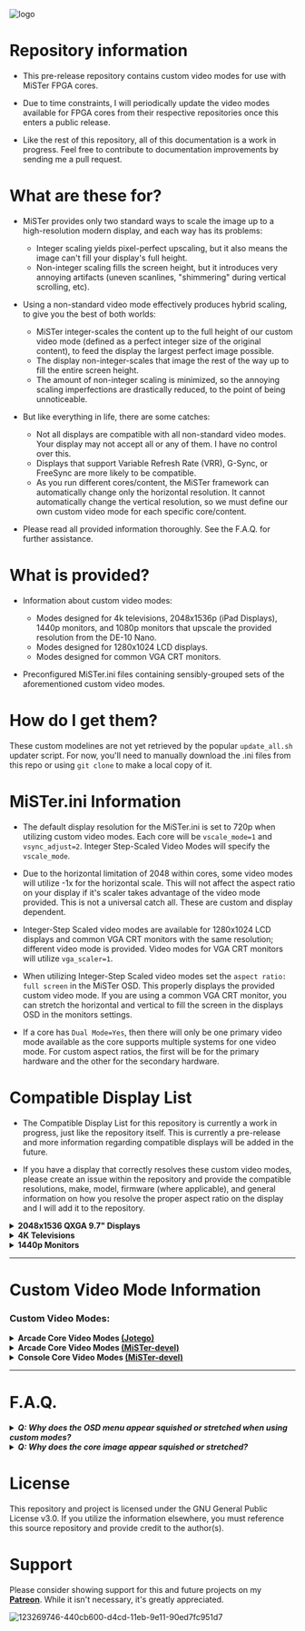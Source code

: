 
![logo](https://user-images.githubusercontent.com/32810066/128452226-e23e1552-abb7-434b-92e1-b4b35a23a5af.png)

# Repository information

- This pre-release repository contains custom video modes for use with MiSTer FPGA cores.

- Due to time constraints, I will periodically update the video modes available for FPGA cores from their respective repositories once this enters a public release.

- Like the rest of this repository, all of this documentation is a work in progress.  Feel free to contribute to documentation improvements by sending me a pull request.

# What are these for?

- MiSTer provides only two standard ways to scale the image up to a high-resolution modern display, and each way has its problems:

  - Integer scaling yields pixel-perfect upscaling, but it also means the image can't fill your display's full height.
  - Non-integer scaling fills the screen height, but it introduces very annoying artifacts (uneven scanlines, "shimmering" during vertical scrolling, etc).

- Using a non-standard video mode effectively produces hybrid scaling, to give you the best of both worlds:

  - MiSTer integer-scales the content up to the full height of our custom video mode (defined as a perfect integer size of the original content), to feed the display the largest perfect image possible.
  - The display non-integer-scales that image the rest of the way up to fill the entire screen height.
  - The amount of non-integer scaling is minimized, so the annoying scaling imperfections are drastically reduced, to the point of being unnoticeable.

- But like everything in life, there are some catches:
  - Not all displays are compatible with all non-standard video modes.  Your display may not accept all or any of them.  I have no control over this.
  - Displays that support Variable Refresh Rate (VRR), G-Sync, or FreeSync are more likely to be compatible.
  - As you run different cores/content, the MiSTer framework can automatically change only the horizontal resolution.  It cannot automatically change the vertical resolution, so we must define our own custom video mode for each specific core/content.

- Please read all provided information thoroughly.  See the F.A.Q. for further assistance.


# What is provided?

- Information about custom video modes:
  - Modes designed for 4k televisions, 2048x1536p (iPad Displays), 1440p monitors, and 1080p monitors that upscale the provided resolution from the DE-10 Nano.
  - Modes designed for 1280x1024 LCD displays.
  - Modes designed for common VGA CRT monitors.

- Preconfigured MiSTer.ini files containing sensibly-grouped sets of the aforementioned custom video modes.

# How do I get them?

These custom modelines are not yet retrieved by the popular `update_all.sh` updater script.  For now, you'll need to manually download the .ini files from this repo or using `git clone` to make a local copy of it.

# MiSTer.ini Information

- The default display resolution for the MiSTer.ini is set to 720p when utilizing custom video modes. Each core will be `vscale_mode=1` and `vsync_adjust=2`. Integer Step-Scaled Video Modes will specify the `vscale_mode`.

- Due to the horizontal limitation of 2048 within cores, some video modes will utilize -1x for the horizontal scale. This will not affect the aspect ratio on your display if it's scaler takes advantage of the video mode provided. This is not a universal catch all. These are custom and display dependent.

- Integer-Step Scaled video modes are available for 1280x1024 LCD displays and common VGA CRT monitors with the same resolution; different video mode is provided. Video modes for VGA CRT monitors will utilize `vga_scaler=1`.

- When utilizing Integer-Step Scaled video modes set the `aspect ratio: full screen` in the MiSTer OSD. This properly displays the provided custom video mode. If you are using a common VGA CRT monitor, you can stretch the horizontal and vertical to fill the screen in the displays OSD in the monitors settings.

- If a core has `Dual Mode=Yes`, then there will only be one primary video mode available as the core supports multiple systems for one video mode. For custom aspect ratios, the first will be for the primary hardware and the other for the secondary hardware.

# Compatible Display List


- The Compatible Display List for this repository is currently a work in progress, just like the repository itself. This is currently a pre-release and more information regarding compatible displays will be added in the future.

- If you have a display that correctly resolves these custom video modes, please create an issue within the repository and provide the compatible resolutions, make, model, firmware (where applicable), and general information on how you resolve the proper aspect ratio on the display and I will add it to the repository.

<details>

<summary><b>2048x1536 QXGA 9.7" Displays</b></summary>

<blockquote>

- <summary><b>Display Panel Information:</b></summary>

|Display Model|Driver Board|Resolution (Native)|Resolution (Scaled)|VRR Capable|
|--|--|--|--|--|
**SAMSUNG LTN097QL01-A03** | **VS-RTD09703-V1** | **2048x1536**| **4x to 6x** | **Yes** |

</details>

<details>

<summary><b>4K Televisions</b></summary>

<blockquote>

- <summary><b>Compatibility information:</b></summary>

|Display Model|Resolution (Scaled)|VRR Capable|Notes
|--|--|--|--|
**Vizio P65QX-H1** | **4x to 6x** | **Yes** | Accepts custom resolutions, but only stable with `vsync_adjust=0` |

</details>

<details>

<summary><b>1440p Monitors</b></summary>

<blockquote>

- <summary><b>Compatibility information:</b></summary>

|Display Model|Panel Type|Resolution (Scaled)|VRR Capable|Notes
|--|--|--|--|--|
**LG 32QN600-B** | **IPS** | **4x to 6x** | **Yes** | Limited to 75Hz - support up to WonderSwan |
**LG 32QN55T-B** | **IPS** | **4x to 6x** | **Yes** | Limited to 75Hz - support up to WonderSwan |
**LG 32GN600-B** | **VA** | **4x to 6x** | **Yes** | |
**LG 32GN650-B** | **VA** | **4x to 6x** | **Yes** | |
**LG 32GK650F-B** | **VA** | **4x to 6x** | **Yes** | |
**LG 32GN63T-B** | **VA** | **4x to 6x** | **Yes** | Recommended Monitor (atrac17) |
**LG 27GN800-B** | **IPS** | **4x to 6x** | **Yes** | Recommended Monitor (atrac17) |

</details>

----

# Custom Video Mode Information

### Custom Video Modes:

<details>

<summary><b>Arcade Core Video Modes <a href="https://www.github.com/jotego">(Jotego)</a></b></summary>

<details>

_<summary><b>Capcom Hardware</b></summary>_

## <summary1><b>Capcom Z80 Hardware</b></summary1>

<blockquote>

### <summary2><b>Hardware Information for:</b></summary2>

![0](https://user-images.githubusercontent.com/32810066/129500200-84051e5b-8ba4-409d-82f4-7640de618638.png)

|Pixel Clock|Refresh Rate|Resolution (Visible)|Pixel Aspect Ratio|Display Aspect Ratio|
|--|--|--|--|--|
**6.000 MHz** | **59.640000000 Hz NTSC** | **256x224**| **45:44** | **2560:2191**|

### <summary3><b>Integer Scale Custom Video Modes:</b></summary3>

|Primary Modelines NTSC|Core|Resolution (Visible)|Resolution (Scaled)|Integer (Scaled)|Resolution (Vert.)|Resolution (Hor.)|
|--|--|--|--|--|--|--|
**`video_mode=1024,48,32,80,896,3,10,13,65499`** | [**jt1942**] [**jt1943**] [**jtbtiger**] [**jtcom**] [**jtgun**] [**jthige**] [**jtvulgus**] [**jtexes**] | **256x224**| **1024x896** | **4x** | **896p** | **1024 (4x)** |
**`video_mode=1280,48,32,80,1120,3,10,19,99533`** | [**jt1942**] [**jt1943**] [**jtbtiger**] [**jtcom**] [**jtgun**] [**jthige**] [**jtvulgus**] [**jtexes**] | **256x224**| **1280x1120** | **5x** | **1120p** | **1280 (5x)**
**`video_mode=1536,48,32,80,1344,3,10,25,140632`** | [**jt1942**] [**jt1943**] [**jtbtiger**] [**jtcom**] [**jtgun**] [**jthige**] [**jtvulgus**] [**jtexes**] | **256x224**| **1536x1344** | **6x** | **1344p** | **1536 (6x)** |

### <summary4><b>Integer Step-Scaled Custom Video Modes:</b></summary4>

|Primary Modelines NTSC|Core|Resolution (Visible)|Resolution (Scaled)|Integer (Scaled)|Resolution (Vert.)|Resolution (Hor.)|vscale_mode|vga_scaler|
|--|--|--|--|--|--|--|--|--|
**`video_mode=1280,48,32,80,1008,3,10,16,89597`** | [**jt1942**] [**jt1943**] [**jtbtiger**] [**jtcom**] [**jtgun**] [**jthige**] [**jtvulgus**] [**jtexes**] | **256x224**| **1280x1008** | **4.5x** | **1008p** | **1280 (5x)** | **2** | **No** |
**`video_mode=1280,80,128,208,1008,3,10,25,106441`** | [**jt1942**] [**jt1943**] [**jtbtiger**] [**jtcom**] [**jtgun**] [**jthige**] [**jtvulgus**] [**jtexes**] | **256x224**| **1280x1008** | **4.5x** | **1008p** | **1280 (5x)** | **2** | **1** |

### <summary2><b>Hardware Information for:</b></summary2>

![10](https://user-images.githubusercontent.com/32810066/126890889-8628b3eb-1967-4b7f-bd7a-5ca45237e016.png)

|Pixel Clock|Refresh Rate|Resolution (Visible)|Pixel Aspect Ratio|Display Aspect Ratio|
|--|--|--|--|--|
**8.000 MHz** | **61.000000000 Hz NTSC** | **384x224**| **135:176** | **1280:973**|

### <summary3><b>Integer Scale Custom Video Modes:</b></summary3>

|Primary Modelines NTSC|Core|Resolution (Visible)|Resolution (Scaled)|Integer (Scaled)|Resolution (Vert.)|Resolution (Hor.)|
|--|--|--|--|--|--|--|
**`video_mode=1536,48,32,80,896,3,10,13,93823`** | [**jtsarms**] | **384x224**| **1536x896** | **4x** | **896p** | **1536 (4x)** |
**`video_mode=1920,48,32,80,1120,3,10,20,143894`** | [**jtsarms**] | **384x224**| **1920x1120** | **5x** | **1120p** | **1920 (5x)** |
**`video_mode=1920,48,32,80,1344,3,10,25,172474`** | [**jtsarms**] | **384x224**| **1920x1344** | **6x / 5x (Hor.)** | **1344p** | **1920 (5x)** |

### <summary4><b>Integer Step-Scaled Custom Video Modes:</b></summary4>

|Primary Modelines NTSC|Core|Resolution (Visible)|Resolution (Scaled)|Integer (Scaled)|Resolution (Vert.)|Resolution (Hor.)|vscale_mode|vga_scaler|
|--|--|--|--|--|--|--|--|--|
**`video_mode=1248,48,32,80,1008,3,10,16,87606`** | [**jtsarms**] | **384x224**| **1248x1008** | **4.5x** | **1008p** | **1248 (3.25x)** | **3** | **No** |
**`video_mode=1248,80,128,208,1008,3,10,26,104532`** | [**jtsarms**] | **384x224**| **1248x1008** | **4.5x** | **1008p** | **1248 (3.25x)** | **3** | **1** |

## <summary1><b>Capcom M6809 Hardware</b></summary1>

### <summary2><b>Hardware Information for:</b></summary2>

![6](https://user-images.githubusercontent.com/32810066/126888618-87a76780-c1e6-418f-8e33-e569e36dd2ee.png)

|Pixel Clock|Refresh Rate|Resolution (Visible)|Pixel Aspect Ratio|Display Aspect Ratio|
|--|--|--|--|--|
**6.000 MHz** | **59.640000000 Hz NTSC** | **256x224**| **45:44** | **2560:2191**|

### <summary3><b>Integer Scale Custom Video Modes:</b></summary3>  
  
|Primary Modelines NTSC|Core|Resolution (Visible)|Resolution (Scaled)|Integer (Scaled)|Resolution (Vert.)|Resolution (Hor.)|
|--|--|--|--|--|--|--|
**`video_mode=1024,48,32,80,896,3,10,13,65499`** | [**jtgng**] | **256x224**| **1024x896** | **4x** | **896p** | **1024 (4x)** |
**`video_mode=1280,48,32,80,1120,3,10,19,99533`** | [**jtgng**] | **256x224**| **1280x1120** | **5x** | **1120p** | **1280 (5x)** |
**`video_mode=1536,48,32,80,1344,3,10,26,140734`** | [**jtgng**] | **256x224**| **1536x1344** | **6x** | **1344p** | **1536 (6x)** |

### <summary4><b>Integer Step-Scaled Custom Video Modes:</b></summary4>

|Primary Modelines NTSC|Core|Resolution (Visible)|Resolution (Scaled)|Integer (Scaled)|Resolution (Vert.)|Resolution (Hor.)|vscale_mode|vga_scaler|
|--|--|--|--|--|--|--|--|--|
**`video_mode=1280,48,32,80,1008,3,10,16,89597`** | [**jtgng**] | **256x224**| **1280x1008** | **4.5x** | **1008p** | **1280 (5x)** | **2** |
**`video_mode=1280,80,128,208,1008,3,10,25,106441`** | [**jtgng**] | **256x224**| **1280x1008** | **4.5x** | **1008p** | **1280 (5x)** | **2** | **1** |

### <summary2><b>Hardware Information for:</b></summary2>

![7](https://user-images.githubusercontent.com/32810066/126888629-e5223547-a39c-49c5-b70b-db337915a2c6.png)

|Pixel Clock|Refresh Rate|Resolution (Visible)|Pixel Aspect Ratio|Display Aspect Ratio|
|--|--|--|--|--|
**8.000 MHz** | **57.440000000 Hz NTSC** | **352x240**| **135:176** | **1408:1251**|

### <summary3><b>Integer Scale Custom Video Modes:</b></summary3>

|Primary Modelines NTSC|Core|Resolution (Visible)|Resolution (Scaled)|Integer (Scaled)|Resolution (Vert.)|Resolution (Hor.)|
|--|--|--|--|--|--|--|
**`video_mode=1056,48,32,80,960,3,10,14,72012`** | [**jtrumble**] | **352x240**| **1056x960** | **4x** | **960p** | **1056 (3x)** |
**`video_mode=1408,48,32,80,1200,3,10,20,116001`** | [**jtrumble**] | **352x240**| **1408x1200** | **5x** | **1200p** | **1408 (4x)** |
**`video_mode=1760,48,32,80,1440,3,10,27,170496`** | [**jtrumble**] | **352x240**| **1760x1440** | **6x/5x (Hor.)** | **1440p** | **1760 (5x)** |

### <summary4><b>Integer Step-Scaled Custom Video Modes:</b></summary4>

|Primary Modelines NTSC|Core|Resolution (Visible)|Resolution (Scaled)|Integer (Scaled)|Resolution (Vert.)|Resolution (Hor.)|vscale_mode|vga_scaler|
|--|--|--|--|--|--|--|--|--|
**`video_mode=1232,48,32,80,1020,3,10,15,87529`** | [**jtrumble**] | **352x240**| **1232x1020** | **4.25x** | **1020p** | **1232 (3.5x)** | **3** |
**`video_mode=1232,72,128,200,1020,3,10,24,103501`** | [**jtrumble**] | **352x240**| **1232x1020** | **4.25x** | **1020p** | **1232 (3.5x)** | **3** | **1** |

## <summary1><b>Capcom Z80 (SectionZ) Hardware</b></summary1>

### <summary2><b>Hardware Information for:</b></summary2>

![8](https://user-images.githubusercontent.com/32810066/126889323-a7d6bcd1-d230-4c99-b6bf-ce9a2811c05e.png)

|Pixel Clock|Refresh Rate|Resolution (Visible)|Pixel Aspect Ratio|Display Aspect Ratio|
|--|--|--|--|--|
**6.000 MHz** | **55.370000000 Hz NTSC** | **256x240**| **45:44** | **1024:939**|

### <summary3><b>Integer Scale Custom Video Modes:</b></summary3>

|Primary Modelines NTSC|Core|Resolution (Visible)|Resolution (Scaled)|Integer (Scaled)|Resolution (Vert.)|Resolution (Hor.)|
|--|--|--|--|--|--|--|
**`video_mode=1024,48,32,80,960,3,10,13,70045`** | [**jtsz**] | **256x240**| **1024x960** | **4x** | **960p** | **1024 (4x)** |
**`video_mode=1280,48,32,80,1200,3,10,19,106445`** | [**jtsz**] | **256x240**| **1280x1200** | **5x** | **1200p** | **1280 (5x)** |
**`video_mode=1536,48,32,80,1440,3,10,25,150401`** | [**jtsz**] | **256x240**| **1536x1440** | **6x** | **1440p** | **1536 (6x)** |

### <summary4><b>Integer Step-Scaled Custom Video Modes:</b></summary4>

|Primary Modelines NTSC|Core|Resolution (Visible)|Resolution (Scaled)|Integer (Scaled)|Resolution (Vert.)|Resolution (Hor.)|vscale_mode|vga_scaler|
|--|--|--|--|--|--|--|--|--|
**`video_mode=1280,48,32,80,1020,3,10,14,90461`** | [**jtsz**] | **256x240**| **1280x1020** | **4.25x** | **1020p** | **1280 (5x)** | **3**
**`video_mode=1280,80,128,208,1020,3,10,23,107459`** | [**jtsz**] | **256x240**| **1280x1020** | **4.25x** | **1020p** | **1280 (5x)** | **3** | **1** |

----

### <summary2><b>Hardware Information for:</b></summary2>

![9](https://user-images.githubusercontent.com/32810066/126889338-43ff4e0e-8379-4245-b664-d9edbb57bb8a.png)

|Pixel Clock|Refresh Rate|Resolution (Visible)|Pixel Aspect Ratio|Display Aspect Ratio|
|--|--|--|--|--|
**6.000 MHz** | **55.970000000 Hz NTSC** | **256x240**| **45:44** | **1024:939**|

### <summary3><b>Integer Scale Custom Video Modes:</b></summary3>

|Primary Modelines NTSC|Core|Resolution (Visible)|Resolution (Scaled)|Integer (Scaled)|Resolution (Vert.)|Resolution (Hor.)|
|--|--|--|--|--|--|--|
**`video_mode=1024,48,32,80,960,3,10,13,70045`** | [**jttrojan**] | **256x240**| **1024x960** | **4x** | **960p** | **1024 (4x)** |
**`video_mode=1280,48,32,80,1200,3,10,19,106445`** | [**jttrojan**] | **256x240**| **1280x1200** | **5x** | **1200p** | **1280 (5x)** |
**`video_mode=1536,48,32,80,1440,3,10,26,150503`** | [**jttrojan**] | **256x240**| **1536x1440** | **6x** | **1440p** | **1536 (6x)** |

### <summary4><b>Integer Step-Scaled Custom Video Modes:</b></summary4>

|Primary Modelines NTSC|Core|Resolution (Visible)|Resolution (Scaled)|Integer (Scaled)|Resolution (Vert.)|Resolution (Hor.)|vscale_mode|vga_scaler|
|--|--|--|--|--|--|--|--|--|
**`video_mode=1280,48,32,80,1020,3,10,14,90461`** | [**jttrojan**] | **256x224**| **1280x1020** | **4.25x** | **1020p** | **1280 (5x)** | **3** |
**`video_mode=1280,80,128,208,1020,3,10,23,107459`** | [**jttrojan**] | **256x224**| **1280x1020** | **4.25x** | **1020p** | **1280 (5x)** | **3** | **1** |

## <summary1><b>Capcom M68000 Hardware</b></summary1>

### <summary2><b>Hardware Information for:</b></summary2>

![1](https://user-images.githubusercontent.com/32810066/126862656-858c48c4-0b3f-4a77-9123-0e74670dced8.png)

|Pixel Clock|Refresh Rate|Resolution (Visible)|Pixel Aspect Ratio|Display Aspect Ratio|
|--|--|--|--|--|
**6.000 MHz** | **59.640000000 Hz NTSC** | **256x224**| **45:44** | **2560:2191**|

### <summary3><b>Integer Scale Custom Video Modes:</b></summary3>

|Primary Modelines NTSC|Core|Resolution (Visible)|Resolution (Scaled)|Integer (Scaled)|Resolution (Vert.)|Resolution (Hor.)|
|--|--|--|--|--|--|--|
**`video_mode=1024,48,32,80,896,3,10,13,65499`** | [**jtbiocom**] [**jtf1drm**] [**jttora**] | **256x224**| **1024x896** | **4x** | **896p** | **1024 (4x)** |
**`video_mode=1280,48,32,80,1120,3,10,19,99533`** | [**jtbiocom**] [**jtf1drm**] [**jttora**] | **256x224**| **1280x1120** | **5x** | **1120p** | **1280 (5x)** |
**`video_mode=1536,48,32,80,1344,3,10,26,140734`** | [**jtbiocom**] [**jtf1drm**] [**jttora**] | **256x224**| **1536x1344** | **6x** | **1344p** | **1536 (6x)** |

### <summary4><b>Integer Step-Scaled Custom Video Modes:</b></summary4>

|Primary Modelines NTSC|Core|Resolution (Visible)|Resolution (Scaled)|Integer (Scaled)|Resolution (Vert.)|Resolution (Hor.)|vscale_mode|vga_scaler|
|--|--|--|--|--|--|--|--|--|
**`video_mode=1280,48,32,80,1008,3,10,16,89597`** | [**jtbiocom**] [**jtf1drm**] [**jttora**] | **256x224**| **1280x1008** | **4.5x** | **1008p** | **1280 (5x)** | **2** |
**`video_mode=1280,80,128,208,1008,3,10,25,106441`** | [**jtbiocom**] [**jtf1drm**] [**jttora**] | **256x224**| **1280x1008** | **4.5x** | **1008p** | **1280 (5x)** | **2** | **1** |

----

### <summary2><b>Hardware Information for:</b></summary2>

![2](https://user-images.githubusercontent.com/32810066/126862894-a8159ad3-64f8-4423-b6cc-2125e4021958.png)

|Pixel Clock|Refresh Rate|Resolution (Visible)|Pixel Aspect Ratio|Display Aspect Ratio|
|--|--|--|--|--|
**8.000 MHz** | **61.000000000 Hz NTSC** | **384x224**| **135:176** | **1280:973**|

### <summary3><b>Integer Scale Custom Video Modes:</b></summary3>

|Primary Modelines NTSC|Core|Resolution (Visible)|Resolution (Scaled)|Integer (Scaled)|Resolution (Vert.)|Resolution (Hor.)|
|--|--|--|--|--|--|--|
**`video_mode=1536,48,32,80,896,3,10,13,93823`** | [**jtsf**] | **384x224**| **1536x896** | **4x** | **896p** | **1536 (4x)** |
**`video_mode=1920,48,32,80,1120,3,10,20,143894`** | [**jtsf**] | **384x224**| **1920x1120** | **5x** | **1120p** | **1920 (5x)** |
**`video_mode=1920,48,32,80,1344,3,10,25,172474`** | [**jtsf**] | **384x224**| **1920x1344** | **6x / 5x (Hor.)** | **1344p** | **1920 (5x)** |

### <summary4><b>Integer Step-Scaled Custom Video Modes:</b></summary4>

|Primary Modelines NTSC|Core|Resolution (Visible)|Resolution (Scaled)|Integer (Scaled)|Resolution (Vert.)|Resolution (Hor.)|vscale_mode|vga_scaler|
|--|--|--|--|--|--|--|--|--|
**`video_mode=1248,48,32,80,1008,3,10,17,87690`** | [**jtsf**] | **384x224**| **1248x1008** | **4.5x** | **1008p** | **1248 (3.25x)** | **3** |
**`video_mode=1248,80,128,208,1008,3,10,26,104532`** | [**jtsf**] | **384x224**| **1248x1008** | **4.5x** | **1008p** | **1248 (3.25x)** | **3** | **1** |

## <summary1><b>Capcom CP System Hardware</b></summary1>

### <summary2><b>Hardware Information for:</b></summary2>

![3](https://user-images.githubusercontent.com/32810066/126880018-e9512c29-e830-42eb-aad5-858b05a468e5.png)

|Pixel Clock|Refresh Rate|Resolution (Visible)|Pixel Aspect Ratio|Display Aspect Ratio|
|--|--|--|--|--|
**8.00 MHz** | **59.629400000 Hz NTSC** | **384x224**| **135:176** | **1280:973**|

### <summary3><b>Integer Scale Custom Video Modes:</b></summary3>

|Primary Modelines NTSC|Core|Resolution (Visible)|Resolution (Scaled)|Integer (Scaled)|Resolution (Vert.)|Resolution (Hor.)|
|--|--|--|--|--|--|--|
**`video_mode=1536,48,32,80,896,3,10,13,93823`** | [**jtcps1**] [**jtcps15**] [**jtcps2**] | **384x224**| **1536x896** | **4x** | **896p** | **1536 (4x)** |
**`video_mode=1920,48,32,80,1120,3,10,19,143770`** | [**jtcps1**] [**jtcps15**] [**jtcps2**] | **384x224**| **1920x1120** | **5x** | **1120p** | **1920 (5x)** |
**`video_mode=1920,48,32,80,1344,3,10,25,172474`** | [**jtcps1**] [**jtcps15**] [**jtcps2**] | **384x224**| **1920x1344** | **6x / 5x (Hor.)** | **1344p** | **1920 (5x)** |

### <summary4><b>Integer Step-Scaled Custom Video Modes:</b></summary4>

|Primary Modelines NTSC|Core|Resolution (Visible)|Resolution (Scaled)|Integer (Scaled)|Resolution (Vert.)|Resolution (Hor.)|vscale_mode|vga_scaler|
|--|--|--|--|--|--|--|--|--|
**`video_mode=1248,48,32,80,1008,3,10,16,87606`** | [**jtcps1**] [**jtcps15**] [**jtcps2**] | **384x224**| **1248x1008** | **4.5x** | **1008p** | **1248 (3.25x)** | **3** |
**`video_mode=1248,80,128,208,1008,3,10,25,104433`** | [**jtcps1**] [**jtcps15**] [**jtcps2**] | **384x224**| **1248x1008** | **4.5x** | **1008p** | **1248 (3.25x)** | **3** | **1** |

</blockquote>

</details>

<details>

_<summary><b>Data East Hardware</b></summary>_

## <summary1><b>Data East MEC-M1 Hardware</b></summary1>

<blockquote>

### <summary2><b>Hardware Information for:</b></summary2>

![DECO](https://user-images.githubusercontent.com/32810066/154137678-05590233-6159-4b8e-b007-d119c06c5d6a.png)

|Pixel Clock|Refresh Rate|Resolution (Visible)|Pixel Aspect Ratio|Display Aspect Ratio|
|--|--|--|--|--|
**6.000 MHz** | **57.444853 Hz NTSC** | **256x240**| **16:15** | **1024:939** |

### <summary3><b>Integer Scale Custom Video Modes:</b></summary3>

|Primary Modelines NTSC|Core|Resolution (Visible)|Resolution (Scaled)|Integer (Scaled)|Resolution (Vert.)|Resolution (Hor.)|
|--|--|--|--|--|--|--|
**`video_mode=1024,48,32,80,960,3,10,14,70116`** | [**jtninja**] [**jtcop**] | **256x240**| **1024x960** | **4x** | **960p** | **1 (4x)** |
**`video_mode=1280,48,32,80,1200,3,10,20,106531`** | [**jtninja**] [**jtcop**] | **256x240**| **1280x1200** | **5x** | **1200p** | **1 (5x)** |
**`video_mode=1536,48,32,80,1440,3,10,27,150605`** | [**jtninja**] [**jtcop**] | **256x240**| **1536x1440** | **6x** | **1440p** | **1 (6x)** |

### <summary4><b>Integer Step-Scaled Custom Video Modes:</b></summary4>

|Primary Modelines NTSC|Core|Resolution (Visible)|Resolution (Scaled)|Integer (Scaled)|Resolution (Vert.)|Resolution (Hor.)|vscale_mode|vga_scaler|
|--|--|--|--|--|--|--|--|--|
**`video_mode=1280,48,32,80,1020,3,10,15,90547`** | [**jtninja**] [**jtcop**] | **256x240**| **1260x1020** | **1** | **1020p** | **1 (4.5x)** | **3** |
**`video_mode=1280,80,128,208,1020,3,10,24,107560`** | [**jtninja**] [**jtcop**] | **256x240**| **1260x1020** | **1** | **1020p** | **1 (4.5x)** | **3** | **1** |

</blockquote>

## <summary1><b>Data East MEC-M1 (Midnight Resistance Based) Hardware</b></summary1>

<blockquote>

### <summary2><b>Hardware Information for:</b></summary2>

![DECO2](https://user-images.githubusercontent.com/32810066/154369296-a27d5a4d-910c-4705-9f56-157f2c1383ed.png)

|Pixel Clock|Refresh Rate|Resolution (Visible)|Pixel Aspect Ratio|Display Aspect Ratio|
|--|--|--|--|--|
**6.000 MHz** | **57.444853 Hz NTSC** | **256x240**| **16:15** | **1024:939** |

### <summary3><b>Integer Scale Custom Video Modes:</b></summary3>

|Primary Modelines NTSC|Core|Resolution (Visible)|Resolution (Scaled)|Integer (Scaled)|Resolution (Vert.)|Resolution (Hor.)|
|--|--|--|--|--|--|--|
**`video_mode=1024,48,32,80,960,3,10,14,70116`** | [**jtmidres**] | **256x240**| **1024x960** | **4x** | **960p** | **1 (4x)** |
**`video_mode=1280,48,32,80,1200,3,10,20,106531`** | [**jtmidres**] | **256x240**| **1280x1200** | **5x** | **1200p** | **1 (5x)** |
**`video_mode=1536,48,32,80,1440,3,10,27,150605`** | [**jtmidres**] | **256x240**| **1536x1440** | **6x** | **1440p** | **1 (6x)** |

### <summary4><b>Integer Step-Scaled Custom Video Modes:</b></summary4>

|Primary Modelines NTSC|Core|Resolution (Visible)|Resolution (Scaled)|Integer (Scaled)|Resolution (Vert.)|Resolution (Hor.)|vscale_mode|vga_scaler|
|--|--|--|--|--|--|--|--|--|
**`video_mode=1280,48,32,80,1020,3,10,15,90547`** | [**jtmidres**] | **256x240**| **1260x1020** | **1** | **1020p** | **1 (4.5x)** | **3** |
**`video_mode=1280,80,128,208,1020,3,10,24,107560`** | [**jtmidres**] | **256x240**| **1260x1020** | **1** | **1020p** | **1 (4.5x)** | **3** | **1** |

</blockquote>

</details>

<details>

_<summary><b>Konami Hardware</b></summary>_

## <summary1><b>Konami 007121 (Contra Based) Hardware</b></summary1>

<blockquote>

### <summary2><b>Hardware Information for:</b></summary2>

![4](https://user-images.githubusercontent.com/32810066/126880048-97feb40c-4266-4d71-9f55-2a1ab3c0f04b.png)

|Pixel Clock|Refresh Rate|Resolution (Visible)|Pixel Aspect Ratio|Display Aspect Ratio|
|--|--|--|--|--|
**6.000 MHz** | **59.187400000 Hz NTSC** | **280x240**| **45:44** | **1120:939** |

### <summary3><b>Integer Scale Custom Video Modes:</b></summary3>

|Primary Modelines NTSC|Core|Resolution (Visible)|Resolution (Scaled)|Integer (Scaled)|Resolution (Vert.)|Resolution (Hor.)|
|--|--|--|--|--|--|--|
**`video_mode=1120,48,32,80,896,3,7,16,70810`** | [**jtcontra**] [**jtcomsc**] [**jtlabrun**] | **280x240**| **1120x896** | **4x** | **896p** | **1120 (4x)** |
**`video_mode=1400,48,32,80,1120,3,7,22,107827`** | [**jtcontra**] [**jtcomsc**] [**jtlabrun**] | **280x240**| **1400x1120** | **5x** | **1120p** | **1400 (5x)** |
**`video_mode=1680,48,32,80,1344,3,7,28,152573`** | [**jtcontra**] [**jtcomsc**] [**jtlabrun**] | **280x240**| **1680x1344** | **6x** | **1344p** | **1680 (6x)** |

### <summary4><b>Integer Step-Scaled Custom Video Modes:</b></summary4>

|Primary Modelines NTSC|Core|Resolution (Visible)|Resolution (Scaled)|Integer (Scaled)|Resolution (Vert.)|Resolution (Hor.)|vscale_mode|vga_scaler|
|--|--|--|--|--|--|--|--|--|
**`video_mode=1260,48,32,80,1020,3,10,16,89123`** | [**jtcontra**] [**jtcomsc**] [**jtlabrun**] | **280x240**| **1260x1024** | **4.25** | **1020p** | **1260 (4.5x)** | **3** |
**`video_mode=1260,80,128,208,1020,3,10,25,106139`** | [**jtcontra**] [**jtcomsc**] [**jtlabrun**] | **280x240**| **1260x1024** | **4.25** | **1020p** | **1260 (4.5x)** | **3** | **1** |

</blockquote>

</details>

<details>

_<summary><b>Sega Hardware</b></summary>_

## <summary1><b>Sega Sytem 16 Hardware</b></summary1>

<blockquote>

### <summary2><b>Hardware Information for:</b></summary2>

![5](https://user-images.githubusercontent.com/32810066/126880122-ba46beae-604d-4045-acc4-40ade481ee5a.png)

|Pixel Clock|Refresh Rate|Resolution (Visible)|Pixel Aspect Ratio|Display Aspect Ratio|
|--|--|--|--|--|
**6.2937 MHz** | **60.280000000 Hz NTSC** | **320x224**| **39:40** | **400:287** |

### <summary3><b>Integer Scale Custom Video Modes:</b></summary3>

|Primary Modelines NTSC|Core|Resolution (Visible)|Resolution (Scaled)|Integer (Scaled)|Resolution (Vert.)|Resolution (Hor.)|vscale_mode|
|--|--|--|--|--|--|--|--|
**`video_mode=1280,48,32,80,896,3,10,13,79661`** | [**jts16**] [**jts16a1**] [**jts16a2**] [**jts16b**] [**jts16b1**] [**jts16b2**] | **320x224**| **1280x896** | **4x** | **896p** | **1280 (4x)** |
**`video_mode=1600,48,32,80,1120,3,10,19,121651`** | [**jts16**] [**jts16a1**] [**jts16a2**] [**jts16b**] [**jts16b1**] [**jts16b2**] | **320x224**| **1600x1120** | **5x** | **1120p** | **1600 (5x)** |
**`video_mode=1920,48,32,80,1344,3,10,26,172598`** | [**jts16**] [**jts16a1**] [**jts16a2**] [**jts16b**] [**jts16b1**] [**jts16b2**] | **320x224**| **1920x1344** | **6x** | **1344p** | **1920 (6x)** |

### <summary4><b>Integer Step-Scaled Custom Video Modes:</b></summary4>

|Primary Modelines NTSC|Core|Resolution (Visible)|Resolution (Scaled)|Integer (Scaled)|Resolution (Vert.)|Resolution (Hor.)|vscale_mode|vga_scaler|
|--|--|--|--|--|--|--|--|--|
**`video_mode=1280,48,32,80,1008,3,10,16,89597`** | [**jts16**] [**jts16a1**] [**jts16a2**] [**jts16b**] [**jts16b1**] [**jts16b2**] |  **320x224**| **1280x1008** | **4.5x** | **1008p** | **1280 (5x)** | **2** |
**`video_mode=1280,80,136,216,1008,3,10,25,107445`** | [**jts16**] [**jts16a1**] [**jts16a2**] [**jts16b**] [**jts16b1**] [**jts16b2**] |  **320x224**| **1280x1008** | **4.5x** | **1008p** | **1280 (5x)** | **2** | **1** |

</blockquote>

</details>

<details>

_<summary><b>Taito Hardware</b></summary>_

## <summary1><b>Taito Z80 Hardware</b></summary1>

<blockquote>

### <summary2><b>Hardware Information for:</b></summary2>

![12](https://user-images.githubusercontent.com/32810066/126892659-0248d08e-0f45-4c56-8cab-6b7048345934.png)

|Pixel Clock|Refresh Rate|Resolution (Visible)|Pixel Aspect Ratio|Display Aspect Ratio|
|--|--|--|--|--|
**6.00 MHz** | **59.1856060 Hz NTSC** | **256x225** | **45:44** | **563:484** |

### <summary3><b>Integer Scale Custom Video Modes:</b></summary3>

|Primary Modelines NTSC|Core|Resolution (Visible)|Resolution (Scaled)|Integer (Scaled)|Resolution (Vert.)|Resolution (Hor.)|
|--|--|--|--|--|--|--|
**`video_mode=1024,48,32,80,900,3,10,13,65783`** | [**jtbubl**] | **256x225**| **1024x900** | **4x** | **900p** | **1024 (4x)** |
**`video_mode=1280,48,32,80,1125,3,10,19,99965`** | [**jtbubl**] | **256x225**| **1280x1125** | **5x** | **1125p** | **1280 (5x)** |
**`video_mode=1536,48,32,80,1350,3,10,25,141243`** | [**jtbubl**] | **256x225**| **1536x1350** | **6x** | **1350p** | **1536 (6x)** |

### <summary4><b>Integer Step-Scaled Custom Video Modes:</b></summary4>

|Primary Modelines NTSC|Core|Resolution (Visible)|Resolution (Scaled)|Integer (Scaled)|Resolution (Vert.)|Resolution (Hor.)|vscale_mode|vga_scaler|
|--|--|--|--|--|--|--|--|--|
**`video_mode=1280,48,32,80,1013,3,10,16,90029`** | [**jtbubl**] | **256x225** | **1280x1013** | **4.5x** | **1013p** | **1280 (5x)** | **2** |
**`video_mode=1280,80,128,208,1013,3,10,25,106950`** | [**jtbubl**] | **256x225** | **1280x1013** | **4.5x** | **1013p** | **1280 (5x)** | **2** | **1** |

</blockquote>

</details>

<details>

_<summary><b>Technos Hardware</b></summary>_

## <summary1><b>Technos HD6309 Hardware</b></summary1>

<blockquote>

### <summary2><b>Hardware Information for:</b></summary2>

![11](https://user-images.githubusercontent.com/32810066/126891755-d87d293b-be47-4e82-b31e-f593a85dd365.png)

|Pixel Clock|Refresh Rate|Resolution (Visible)|Pixel Aspect Ratio|Display Aspect Ratio|
|--|--|--|--|--|
**6.00 MHz** | **57.4448530 Hz NTSC** | **256x232**| **45:44** | **2560:2191**

### <summary3><b>Integer Scale Custom Video Modes:</b></summary3>

|Primary Modelines NTSC|Core|Resolution (Visible)|Resolution (Scaled)|Integer (Scaled)|Resolution (Vert.)|Resolution (Hor.)|
|--|--|--|--|--|--|--|
**`video_mode=1024,48,32,80,928,3,10,13,67772`** | [**jtdd**] [**jtdd2**] | **256x232**| **1024x928** | **4x** | **928p** | **1024 (4x)** |
**`video_mode=1280,48,32,80,1160,3,10,19,102989`** | [**jtdd**] [**jtdd2**] | **256x232**| **1280x1160** | **5x** | **1160p** | **1280 (5x)** |
**`video_mode=1536,48,32,80,1392,3,10,25,145517`** | [**jtdd**] [**jtdd2**] | **256x232**| **1536x1392** | **6x** | **1392p** | **1536 (6x)** |

### <summary4><b>Integer Step-Scaled Custom Video Modes:</b></summary4>

|Primary Modelines NTSC|Core|Resolution (Visible)|Resolution (Scaled)|Integer (Scaled)|Resolution (Vert.)|Resolution (Hor.)|vscale_mode|vga_scaler|
|--|--|--|--|--|--|--|--|--|
**`video_mode=1280,48,32,80,1013,3,10,15,89942`** | [**jtdd**] [**jtdd2**] | **256x232** | **1280x986** | **4.25x** | **986p** | **1280 (5x)** | **3** |
**`video_mode=1280,80,128,208,1013,3,10,24,106848`** | [**jtdd**] [**jtdd2**] | **256x232** | **1280x986** | **4.25x** | **986p** | **1280 (5x)** | **3** | **1** |

</blockquote>

</details>

----

</details>

<details>

<summary><b>Arcade Core Video Modes <a href="https://github.com/MiSTer-devel">(MiSTer-devel)</a></b></summary>

<details>

_<summary><b>Cave Hardware</b></summary>_

## <summary1><b>Cave 68000</b></summary1>

<blockquote>

### <summary2><b>Hardware Information for:</b></summary2>

![23](https://user-images.githubusercontent.com/32810066/126911397-e54b786a-39ff-4200-8fdb-8750d1b40976.png)

<b>The Cave 68000 core does not support custom aspect ratios at this time. The only available options are 4:3 and 16:9; these are [hardcoded](https://github.com/MiSTer-devel/Arcade-Cave_MiSTer/blob/5f2000bb8bb9aeec6760579bd5667414aecf99f0/quartus/cave.sv#L164) to the core.</b>

|Pixel Clock|Refresh Rate|Resolution (Visible)|Pixel Aspect Ratio|Display Aspect Ratio|
|--|--|--|--|--|
**7.00 MHz** | **57.4200000 Hz NTSC** | **320x240**| **135:154** | **256:219** |
**8.00 MHz** | **57.4200000 Hz NTSC** | **384x240**| **135:176** | **1280:1251** |

### <summary3><b>Integer Scale Custom Video Modes:</b></summary3>

|Primary Modelines NTSC|Core|Resolution (Visible)|Resolution (Scaled)|Integer (Scaled)|Resolution (Vert.)|Resolution (Hor.)|
|--|--|--|--|--|--|--|
**`video_mode=1280,48,32,80,960,3,4,20,85277`** | [**cave**] | **320x240**| **1280x960** | **4x** | **960p** | **1280 (4x)** |
**`video_mode=1600,48,32,80,1200,3,4,26,130205`** | [**cave**] | **320x240**| **1600x1200** | **5x** | **1200p** | **1600 (5x)** |
**`video_mode=1920,48,32,80,1440,3,4,33,184704`** | [**cave**] | **320x240**| **1920x1440** | **6x** | **1440p** | **1920 (6x)** |

### <summary4><b>Integer Step-Scaled Custom Video Modes:</b></summary4>

|Primary Modelines NTSC|Core|Resolution (Visible)|Resolution (Scaled)|Integer (Scaled)|Resolution (Vert.)|Resolution (Hor.)|vscale_mode|vga_scaler|
|--|--|--|--|--|--|--|--|--|
**`video_mode=1280,48,32,80,1020,3,10,15,90547`** | [**cave**] | **320x240** | **1280x1020** | **4.25x** | **1020p** | **1280 (4x)** | **3** |
**`video_mode=1280,80,128,208,1020,3,10,24,107560`** | [**cave**] | **320x240** | **1280x1020** | **4.25x** | **1020p** | **1280 (4x)** | **3** | **1** |

</blockquote>

</details>

<details>

_<summary><b>Irem Hardware</b></summary>_

## <summary1><b>Irem M62</b></summary1>

<blockquote>

### <summary2><b>Hardware Information for:</b></summary2>

![30](https://user-images.githubusercontent.com/32810066/129884118-239953a3-8cd6-4ba1-9250-55a4eae3cfbe.png)

<b>Irem M62 hardware has different horizontal resolutions set by jumpers on the actual PCB. Spanning from 256px to 384px. The primary video mode will cover both horizontal resolutions. 256px mode will result in a border (Kung Fu Master / Spartan X) but display the correct aspect ratio.</b>

|Pixel Clock|Refresh Rate|Resolution (Visible)|Pixel Aspect Ratio|Display Aspect Ratio|
|--|--|--|--|--|
**6.144 MHz** | **56.338028  Hz NTSC** | **256x255**| **5625:5632** | **256:255** |
**8.00 MHz** | **55.017606  Hz NTSC** | **384x255**| **135:176** | **3409:2950** |

### <summary3><b>Integer Scale Custom Video Modes:</b></summary3>

|Primary Modelines NTSC|Core|Resolution (Visible)|Resolution (Scaled)|Integer (Scaled)|Resolution (Vert.)|Resolution (Hor.)|
|--|--|--|--|--|--|--|
**`video_mode=1536,48,32,80,1020,3,10,14,106543`** | [**a.iremm62**] | **384x255**| **1536x1020** | **4x** | **1020p** | **1536 (4x)** |
**`video_mode=1920,48,32,80,1275,3,10,21,163363`** | [**a.iremm62**] | **384x255**| **1920x1275** | **5x** | **1275p** | **1920 (5x)** |

- _<b>Optional: Utilize the Secondary Modelines below if you are playing 256px (horizontal) titles.</b>_

|Secondary Modelines NTSC|Core|Resolution (Visible)|Resolution (Scaled)|Integer (Scaled)|Resolution (Vert.)|Resolution (Hor.)|
|--|--|--|--|--|--|--|
**`video_mode=1024,48,32,80,1020,3,10,15,74450`** | [**a.iremm62**] | **256x255**| **1024x1020** | **4x** | **1020p** | **1024 (4x)** |
**`video_mode=1280,48,32,80,1275,3,10,21,113098`** | [**a.iremm62**] | **256x255**| **1280x1275** | **5x** | **1275p** | **1280 (5x)** |

### <summary4><b>Integer Step-Scaled Custom Video Modes:</b></summary4>

|Primary Modelines NTSC|Core|Resolution (Visible)|Resolution (Scaled)|Integer (Scaled)|Resolution (Vert.)|Resolution (Hor.)|vscale_mode|vga_scaler|
|--|--|--|--|--|--|--|--|--|
**`video_mode=1248,48,32,80,1020,3,10,15,88535`** | [**a.iremm62**] | **384x255** | **1248x1020** | **4x / 3.25x (Hor.)** | **1020p** | **1248 (3.25x)** | **3** |
**`video_mode=1248,72,128,200,1020,3,10,23,104417`** | [**a.iremm62**] | **384x255** | **1248x1020** | **4x / 3.25x (Hor.)** | **1020p** | **1248 (3.25x)** | **3** | **1** |

- _<b>Optional: Utilize the Secondary Modelines below if you are playing 256px (horizontal) titles.</b>_

|Secondary Modelines NTSC|Core|Resolution (Visible)|Resolution (Scaled)|Integer (Scaled)|Resolution (Vert.)|Resolution (Hor.)|vscale_mode|vga_scaler|
|--|--|--|--|--|--|--|--|--|
**`video_mode=1280,48,32,80,1020,3,10,15,90547`** | [**a.iremm62**] | **256x255**| **1280x1275** | **4x / 5x (Hor.)** | **1020p** | **1280 (5x)** | **1** |
**`video_mode=1280,48,32,80,1020,3,10,15,90547`** | [**a.iremm62**] | **256x255**| **1280x1275** | **4x / 5x (Hor.)** | **1020p** | **1280 (5x)** | **1** | **1** |

</blockquote>

</details>

<details>

### <summary1><b>Konami 005849 (Green Beret Based) Hardware</b></summary1>

<blockquote>

### <summary2><b>Hardware Information for:</b></summary2>

![33](https://user-images.githubusercontent.com/32810066/129899428-a1aea73c-3078-43eb-b3a1-e3f2415d817d.png)

|Pixel Clock|Refresh Rate|Resolution (Visible)|Pixel Aspect Ratio|Display Aspect Ratio|
|--|--|--|--|--|
**6.144 MHz** | **60.600000 Hz NTSC** | **240x224**| **5625:5632** | **15:14** |

### <summary3><b>Integer Scale Custom Video Modes:</b></summary3>

|Primary Modelines NTSC|Core|Resolution (Visible)|Resolution (Scaled)|Integer (Scaled)|Resolution (Vert.)|Resolution (Hor.)|
|--|--|--|--|--|--|--|
**`video_mode=960,48,32,80,896,3,10,13,61958`** | [**a.rshnatk**]| **240x224**| **960x896** | **4x** | **896p** | **960 (4x)** |
**`video_mode=1200,48,32,80,1120,3,10,20,94085`** | [**a.rshnatk**]| **240x224**| **1200x1120** | **5x** | **1120p** | **1200 (5x)** |
**`video_mode=1440,48,32,80,1344,3,10,26,132768`** | [**a.rshnatk**]| **240x224**| **1440x1344** | **6x** | **1344p** | **1440 (6x)** |

### <summary4><b>Integer Step-Scaled Custom Video Modes:</b></summary4>

|Primary Modelines NTSC|Core|Resolution (Visible)|Resolution (Scaled)|Integer (Scaled)|Resolution (Vert.)|Resolution (Hor.)|vscale_mode|vga_scaler|
|--|--|--|--|--|--|--|--|--|
**`video_mode=1200,48,32,80,1008,3,10,17,84701`** | [**a.rshnatk**]| **240x224**| **1200x1008** | **4.5x / 5x (Hor.)** | **1008p** | **1200 (5x)** | **2** |
**`video_mode=1200,48,32,80,1008,3,10,17,84701`** | [**a.rshnatk**]| **240x224**| **1200x1008** | **4.5x / 5x (Hor.)** | **1008p** | **1200 (5x)** | **2** | **1** |

</blockquote>

_<summary><b>Konami Hardware</b></summary>_

### <summary1><b>Konami 005885 (Double Dribble Based) Hardware</b></summary1>

<blockquote>

### <summary2><b>Hardware Information for:</b></summary2>

![31](https://user-images.githubusercontent.com/32810066/129876516-e3f8bce1-662c-4027-8037-90b238fc4346.png)

|Pixel Clock|Refresh Rate|Resolution (Visible)|Pixel Aspect Ratio|Display Aspect Ratio|
|--|--|--|--|--|
**6.144 MHz** | **61.0500000 Hz NTSC** | **240x224**| **5625:5632** | **15:14** |

### <summary3><b>Integer Scale Custom Video Modes:</b></summary3>

|Primary Modelines NTSC|Core|Resolution (Visible)|Resolution (Scaled)|Integer (Scaled)|Resolution (Vert.)|Resolution (Hor.)|
|--|--|--|--|--|--|--|
**`video_mode=960,48,32,80,896,3,10,13,61958`** | [**a.ironhorse**] [**a.jackal**] | **240x224**| **960x896** | **4x** | **896p** | **960 (4x)** |
**`video_mode=1200,48,32,80,1120,3,10,20,94085`** | [**a.ironhorse**] [**a.jackal**] | **240x224**| **1200x1120** | **5x** | **1120p** | **1200 (5x)** |
**`video_mode=1440,48,32,80,1344,3,10,26,132768`** | [**a.ironhorse**] [**a.jackal**] | **240x224**| **1440x1344** | **6x** | **1344p** | **1440 (6x)** |

### <summary4><b>Integer Step-Scaled Custom Video Modes:</b></summary4>

|Primary Modelines NTSC|Core|Resolution (Visible)|Resolution (Scaled)|Integer (Scaled)|Resolution (Vert.)|Resolution (Hor.)|vscale_mode|vga_scaler|
|--|--|--|--|--|--|--|--|--|
**`video_mode=1200,48,32,80,1008,3,10,17,84701`** | [**a.ironhorse**] [**a.jackal**] | **240x224**| **1200x1008** | **4.5x / 5x (Hor.)** | **1008p** | **1200 (5x)** | **2** |
**`video_mode=1200,48,32,80,1008,3,10,17,84701`** | [**a.ironhorse**] [**a.jackal**] | **240x224**| **1200x1008** | **4.5x / 5x (Hor.)** | **1008p** | **1200 (5x)** | **2** | **1** |

</blockquote>

</details>

<details>

_<summary><b>Sega Hardware</b></summary>_

## <summary1><b>Sega System 1 / Sega System 2</b></summary1>

<blockquote>

### <summary2><b>Hardware Information for:</b></summary2>

![26](https://user-images.githubusercontent.com/32810066/126917773-d9bc0d25-72c6-468e-a0e6-b19aa34a0939.png)

|Pixel Clock|Refresh Rate|Resolution (Visible)|Pixel Aspect Ratio|Display Aspect Ratio|
|--|--|--|--|--|
**5.00 MHz** | **60.0952000 Hz NTSC** | **256x224**| **27:22** | **2560:1827** | **280:261** |

### <summary3><b>Integer Scale Custom Video Modes:</b></summary3>

|Primary Modelines NTSC|Core|Resolution (Visible)|Resolution (Scaled)|Integer (Scaled)|Resolution (Vert.)|Resolution (Hor.)|
|--|--|--|--|--|--|--|
**`video_mode=1024,48,32,80,896,3,10,13,65499`** | [**a.segasys1**] | **256x224**| **1024x896** | **4x** | **896p** | **1024 (4x)** |
**`video_mode=1280,48,32,80,1120,3,10,19,99533`** | [**a.segasys1**] | **256x224**| **1280x1120** | **5x** | **1120p** | **1280 (5x)** |
**`video_mode=1536,48,32,80,1344,3,10,26,140734`** | [**a.segasys1**] | **256x224**| **1536x1344** | **6x** | **1344p** | **1536 (6x)** |

### <summary4><b>Integer Step-Scaled Custom Video Modes:</b></summary4>

|Primary Modelines NTSC|Core|Resolution (Visible)|Resolution (Scaled)|Integer (Scaled)|Resolution (Vert.)|Resolution (Hor.)|vscale_mode|vga_scaler|
|--|--|--|--|--|--|--|--|--|
**`video_mode=1280,48,32,80,1008,3,10,16,89597`** | [**a.segasys1**] | **256x224** | **1280x1008** | **4.5x** | **1008p** | **1280 (5x)** | **2** |
**`video_mode=1280,80,128,208,1008,3,10,25,106441`** | [**a.segasys1**] | **256x224** | **1280x1008** | **4.5x** | **1008p** | **1280 (5x)** | **2** | **1** |

</blockquote>

</details>

<details>

_<summary><b>SNK Hardware</b></summary>_

## <summary1><b>Neo Geo Multi Video System</b></summary1>

<blockquote>

### <summary2><b>Hardware Information for:</b></summary2>

![22](https://user-images.githubusercontent.com/32810066/127518927-4185dc35-049c-4276-a94b-ff301c2eed50.png)

|Pixel Clock|Refresh Rate|Resolution (Visible)|Pixel Aspect Ratio|Display Aspect Ratio|
|--|--|--|--|--|
**6.00 MHz** | **59.1856000 Hz NTSC** | **320x224**| **45:44** | **3200:2191**

### <summary3><b>Integer Scale Custom Video Modes:</b></summary3>

|Primary Modelines NTSC|Core|Resolution (Visible)|Resolution (Scaled)|Integer (Scaled)|Resolution (Vert.)|Resolution (Hor.)|
|--|--|--|--|--|--|--|
**`video_mode=1280,48,32,80,896,3,10,13,79661`** | [**neogeo**] | **320x224**| **1280x896** | **4x** | **896p** | **1280 (4x)** |
**`video_mode=1536,48,32,80,1120,3,10,19,117228`** | [**neogeo**] | **320x224**| **1536x1120** | **5x** | **1120p** | **1536 (5x)** |
**`video_mode=1920,48,32,80,1344,3,10,25,172474`** | [**neogeo**] | **320x224**| **1920x1344** | **6x** | **1334p** | **1920 (6x)** |

### <summary4><b>Integer Step-Scaled Custom Video Modes:</b></summary4>

|Primary Modelines NTSC|Core|Resolution (Visible)|Resolution (Scaled)|Integer (Scaled)|Resolution (Vert.)|Resolution (Hor.)|vscale_mode|vga_scaler|
|--|--|--|--|--|--|--|--|--|
**`video_mode=1280,48,32,80,1008,3,10,16,89597`** | [**neogeo**] | **320x224** | **1280x1008** | **4.5x** | **1008p** | **1280 (5x)** | **2** |
**`video_mode=1280,80,128,208,1008,3,10,25,106441`** | [**neogeo**] | **320x224** | **1280x1008** | **4.5x** | **1008p** | **1280 (5x)** | **2** | **1** |

</blockquote>

</details>

----

</details>

</details>

</details>

<details>

<summary><b>Console Core Video Modes <a href="https://github.com/MiSTer-devel">(MiSTer-devel)</a></b></summary>

### **Console Core Custom Video Modes:**

- Utilize the primary modelines for dual mode cores listed below.

----

<details>

_<summary><b>Atari Hardware</b></summary>_

## <summary1><b> Atari 7800</b></summary1>

<blockquote>

### <summary2><b>Hardware Information for:</b></summary2>

![Atari_7800_Logo](https://user-images.githubusercontent.com/32810066/129828819-21ef9138-42e9-4613-b664-a2e72855eb2a.png)

<b>The Atari 7800 hardware also utilizes a low-res pixel clock (3.58 MHz). The timings provided below cover all the resolution switching for an HDMI display.</b>

|Pixel Clock|Refresh Rate|Resolution (Visible)|Pixel Aspect Ratio|Display Aspect Ratio|
|--|--|--|--|--|
**7.16 MHz** | **59.922751013551 Hz NTSC** | **372x224**| **6:7** | **3720:2611** |

### <summary3><b>Integer Scale Custom Video Modes:</b></summary3>

|Primary Modelines NTSC|Core|Resolution (Visible)|Resolution (Scaled)|Integer (Scaled)|Resolution (Vert.)|Resolution (Hor.)|
|--|--|--|--|--|--|--|
**`video_mode=1488,48,32,80,896,3,10,13,91167`** | [**atari7800**] | **372x224** | **1488x896**| **4x** | **896p** | **1488 (4x)** |
**`video_mode=1860,48,32,80,1120,3,10,19,139346`** | [**atari7800**] | **372x224** | **1860x1120**| **5x** | **1120p** | **1860 (5x)** |
**`video_mode=1860,48,32,80,1344,3,10,26,167288`** | [**atari7800**] | **372x224** | **1860x1344**| **6x / 5x (Hor.)** | **1344p** | **1860 (5x)** |

### <summary4><b>Integer Step-Scaled Custom Video Modes:</b></summary4>

|Primary Modelines NTSC|Core|Resolution (Visible)|Resolution (Scaled)|Integer (Scaled)|Resolution (Vert.)|Resolution (Hor.)|vscale_mode|vga_scaler|
|--|--|--|--|--|--|--|--|--|
**`video_mode=1208,48,32,80,1008,3,10,16,85117`** | [**atari7800**] | **372x224**| **1208x1008** | **4.5x / 3.25x (Hor.)** | **1008p** | **1280 (3.25x)** | **3** |
**`video_mode=1208,72,128,200,1008,3,10,25,100918`** | [**atari7800**] | **372x224**| **1208x1008** | **4.5x / 3.25x (Hor.)** | **1008p** | **1280 (3.25x)** | **3** | **1** |

</blockquote>

## <summary1><b>Atari Lynx</b></summary1>

<blockquote>

### <summary2><b>Hardware Information for:</b></summary2>

![25](https://user-images.githubusercontent.com/32810066/126915335-bd6c5c2a-2038-4776-be8d-832e16b1fe4c.png)

|Pixel Clock|Refresh Rate|Resolution (Visible)|Pixel Aspect Ratio|Display Aspect Ratio|
|--|--|--|--|--|
**7.1100 MHz** | **59.89817311 Hz NTSC** | **160x102**| **80:51** | **4519:3340** |

### <summary3><b>Integer Scale Custom Video Modes:</b></summary3>

|Primary Modelines NTSC|Core|Resolution (Visible)|Resolution (Scaled)|Integer (Scaled)|Resolution (Vert.)|Resolution (Hor.)|
|--|--|--|--|--|--|--|
**`video_mode=1440,48,32,80,918,3,10,14,90720`** | [**atarilynx**] | **160x102**| **1440x918** | **9x** | **1008p** | **1440 (9x)** |
**`video_mode=1600,48,32,80,1020,3,10,16,110774`** | [**atarilynx**] | **160x102**| **1600x1020** | **10x** | **1152p** | **1600 (10x)** |
**`video_mode=1760,48,32,80,1122,3,10,19,132941`** | [**atarilynx**] | **160x102**| **1760x1122** | **11x** | **1296p** | **1760 (11x)** |
**`video_mode=1920,48,32,80,1224,3,10,22,157123`** | [**atarilynx**] | **160x102**| **1920x1224** | **12x** | **1440p** | **1920 (12x)** |

### <summary4><b>Integer Step-Scaled Custom Video Modes:</b></summary4>

|Primary Modelines NTSC|Core|Resolution (Visible)|Resolution (Scaled)|Integer (Scaled)|Resolution (Vert.)|Resolution (Hor.)|vscale_mode|vga_scaler|
|--|--|--|--|--|--|--|--|--|
**`video_mode=1280,48,32,80,1020,3,10,16,90634`** | [**atarilynx**] | **160x102** | **1280x1020** | **10x** | **1020p** | **1280 (8x)** |**1** |
**`video_mode=1280,80,136,216,1020,3,10,25,108678`** | [**atarilynx**] | **160x102** | **1280x1020** | **10x** | **1020p** | **1280 (8x)** |**1** | **1** |

</blockquote>

</details>

<details>

_<summary><b>Bandai Hardware</b></summary>_

## <summary1><b>Bandai Wonderswan / Bandia Wonderswan Color</b></summary1>

<blockquote>

### <summary2><b>Hardware Information for:</b></summary2>

![24](https://user-images.githubusercontent.com/32810066/127161543-66e54ad0-77af-4be6-976b-e89af1f3be49.png)

|Pixel Clock|Refresh Rate|Resolution (Visible)|Pixel Aspect Ratio|Display Aspect Ratio|Display Aspec Ratio (Vert.)|
|--|--|--|--|--|--|
**7.3728 MHz** | **75.471698113207 Hz NTSC** | **224x144**| **14:9** | **35:27** | **15:28**|

### <summary3><b>Integer Scale Custom Video Modes:</b></summary3>

|Primary Modelines NTSC|Core|Resolution (Visible)|Resolution (Scaled)|Integer (Scaled)|Resolution (Vert.)|Resolution (Hor.)|
|--|--|--|--|--|--|--|
**`video_mode=1568,48,32,80,1008,3,10,24,108346`** | [**wonderswan**] | **224x144** | **1568x1008** | **7x** | **1008p** | **1568 (7x)** |
**`video_mode=1792,48,32,80,1152,3,10,29,139841`** | [**wonderswan**] | **224x144** | **1792x1152** | **8x** | **1152p** | **1792 (8x)** |
**`video_mode=2016,48,32,80,1296,3,10,34,175342`** | [**wonderswan**] | **224x144** | **2016x1296** | **9x** | **1296p** | **2016 (9x)** |
**`video_mode=2016,48,32,80,1440,3,10,39,194796`** | [**wonderswan**] | **224x144** | **2016x1440** | **10x / 9x (Hor.)** | **1440p** | **2016 (9x)** |

### <summary4><b>Integer Step-Scaled Custom Video Modes:</b></summary4>

|Primary Modelines NTSC|Core|Resolution (Visible)|Resolution (Scaled)|Integer (Scaled)|Resolution (Vert.)|Resolution (Hor.)|vscale_mode|vga_scaler|
|--|--|--|--|--|--|--|--|--|
**`video_mode=1232,48,32,80,1008,3,10,24,87278`** | [**wonderswan**] | **224x144** | **1232x1008** | **5.5x** | **1008p** | **1232 (7x)** | **2** |
**`video_mode=1232,88,128,216,1008,3,10,34,105331`** | [**wonderswan**] | **224x144** | **1232x1008** | **5.5x** | **1008p** | **1232 (7x)** | **2** | **1** |

</blockquote>

</details>

<details>

_<summary><b>NEC Hardware</b></summary>_

## <summary1><b>NEC PC Engine Duo / NEC Turbo Duo</b></summary1>

<blockquote>

### <summary2><b>Hardware Information for:</b></summary2>

![31](https://user-images.githubusercontent.com/32810066/128566140-4c18387b-c0b6-434d-8741-861cbc2db988.png)

<b>The NEC PC Engine Duo core utilizes a resolution of 360x231 to cover all of the hardwares resolution switching for an HDMI display.</b>

|Pixel Clock|Refresh Rate|Resolution (Visible)|Pixel Aspect Ratio|Display Aspect Ratio|
|--|--|--|--|--|
**5.3700 MHz** | **59.826105453482 Hz NTSC** | **360x231 (FPGA Core)**| **8:7** | **2048:1673 (Based on 256x239)** |
**7.1600 MHz** | **59.826105453482 Hz NTSC** | **360x231 (FPGA Core)**| **6:7** | **1961:2134  (Based on 256x239)** |
**10.7400 MHz** | **59.826105453482 Hz NTSC** | **360x231 (FPGA Core)**| **4:7** | **1024:847 (Based on 512x242)** |

### <summary3><b>Integer Scale Custom Video Modes:</b></summary3>

|Primary Modelines NTSC|Core|Resolution (Visible)|Resolution (Scaled)|Integer (Scaled)|Resolution (Vert.)|Resolution (Hor.)|
|--|--|--|--|--|--|--|
**`video_mode=1440,48,32,80,924,3,10,14,91296`** | [**tgfx16**] | **360x231 (FPGA Core)**| **1440x924** | **4x** | **924p** | **1440 (4x)** |
**`video_mode=1800,48,32,80,1155,3,10,20,139709`** | [**tgfx16**] | **360x231 (FPGA Core)**| **1800x1155** | **5x** | **1155p** | **1800 (5x)** |
**`video_mode=1800,48,32,80,1386,3,10,27,167698`** | [**tgfx16**] | **360x231 (FPGA Core)**| **1800x1386** | **6x / 5x (Hor.)** | **1386p** | **1800 (5x)** |

### <summary4><b>Integer Step-Scaled Custom Video Modes:</b></summary4>

|Primary Modelines NTSC|Core|Resolution (Visible)|Resolution (Scaled)|Integer (Scaled)|Resolution (Vert.)|Resolution (Hor.)|vscale_mode|vga_scaler|
|--|--|--|--|--|--|--|--|--|
**`video_mode=1260,48,32,80,982,3,10,15,85810`** | [**tgfx16**] | **360x231 (FPGA Core)** | **1260x982** | **4.25x** | **982p** | **1260 (3.5x)** |**3** |
**`video_mode=1260,80,128,208,982,3,10,24,102226`** | [**tgfx16**] | **360x231 (FPGA Core)** | **1260x982** | **4.25x** | **982p** | **1260 (3.5x)** |**3** | **1** |

</blockquote>

</details>

<details>

_<summary><b>Nintendo Hardware</b></summary>_

## <summary1><b>Nintendo Famicom / Nintendo Entertainment System</b></summary1>

<blockquote>

### <summary2><b>Hardware Information for:</b></summary2>

![13](https://user-images.githubusercontent.com/32810066/126899153-f123d425-e904-451f-a26c-7633c2806fbf.png)

|Pixel Clock|Refresh Rate|Resolution (Visible)|Pixel Aspect Ratio|Display Aspect Ratio|
|--|--|--|--|--|
**5.37 MHz** | **60.098813897441 Hz NTSC** | **256x240**| **8:7** | **128:105**
**5.37 MHz** | **60.098813897441 Hz NTSC** | **256x224**| **8:7** | **64:49**

### <summary3><b>Integer Scale Custom Video Modes:</b></summary3>

|Primary Modelines NTSC|Core|Resolution (Visible)|Resolution (Scaled)|Integer (Scaled)|Resolution (Vert.)|Resolution (Hor.)|
|--|--|--|--|--|--|--|
**`video_mode=1280,48,32,80,960,3,4,21,85363`** | [**nes**] | **256x240**| **1280x960** | **4x** | **960p** | **1280 (5x)**
**`video_mode=1536,48,32,80,1200,3,10,22,125674`** | [**nes**] | **256x240**| **1536x1200** | **5x** | **1200p** | **1536 (6x)**
**`video_mode=1792,48,32,80,1440,3,10,28,173455`** | [**nes**] | **256x240**| **1792x1440** | **6x** | **1440p** | **1792 (7x)**

- _<b>Utilize the Secondary Modelines below if you enable Hide Overscan: Yes and Mask Edges: Auto in the MiSTer OSD. This simulates playing on a CRT with the overscan areas pushed out of the display horizontally and vertically.</b>_

|Secondary Modelines NTSC|Core|Resolution (Visible)|Resolution (Scaled)|Integer (Scaled)|Resolution (Vert.)|Resolution (Hor.)|
|--|--|--|--|--|--|--|
**`video_mode=1280,48,32,80,896,3,10,13,79661`** | [**nes**] | **256x224**| **1280x896** | **4x** | **896p** | **1280 (5x)** |
**`video_mode=1536,48,32,80,1120,3,10,19,117228`** | [**nes**] | **256x224**| **1536x1120** | **5x** | **1120p** | **1536 (6x)** |
**`video_mode=1792,48,32,80,1344,3,4,32,161977`** | [**nes**] | **256x224**| **1792x1344** | **6x** | **1344p** | **1792 (7x)** |

### <summary4><b>Integer Step-Scaled Custom Video Modes:</b></summary4>

- _<b>Enable Hide Overscan: Yes and Mask Edges: Auto in the MiSTer OSD. This simulates playing on a CRT with the overscan areas pushed out of the display horizontally and vertically.</b>_

|Primary Modelines NTSC|Core|Resolution (Visible)|Resolution (Scaled)|Integer (Scaled)|Resolution (Vert.)|Resolution (Hor.)|vscale_mode|vga_scaler|
|--|--|--|--|--|--|--|--|--|
**`video_mode=1280,48,32,80,1008,3,10,16,89597`** | [**nes**] | **256x224** | **1280x1008** | **4.5x** | **1008p** | **1280 (5x)** | **2** |
**`video_mode=1280,80,128,208,1008,3,10,25,106441`** | [**nes**] | **256x224** | **1280x1008** | **4.5x** | **1008p** | **1280 (5x)** | **2** | **1** |

</blockquote>

## <summary1><b>Game Boy / Game Boy Color</b></summary1>

<blockquote>

### <summary2><b>Hardware Information for:</b></summary2>

![14](https://user-images.githubusercontent.com/32810066/126899243-8a3d843e-2abf-41ce-946b-ddf4808339fb.png)

|Pixel Clock|Refresh Rate|Resolution (Visible)|Pixel Aspect Ratio|Display Aspect Ratio|
|--|--|--|--|--|
**6.7108864 MHz** | **59.727500569606 Hz NTSC** | **160x144**| **10:9** | **64:63**

### <summary3><b>Integer Scale Custom Video Modes:</b></summary3>

|Primary Modelines NTSC|Core|Resolution (Visible)|Resolution (Scaled)|Integer (Scaled)|Resolution (Vert.)|Resolution (Hor.)|
|--|--|--|--|--|--|--|
**`video_mode=1120,48,32,80,1008,3,10,16,79642`** | [**gameboy**] | **160x144**| **1120x1008** | **7x** | **1008p** | **1120 (7x)** |
**`video_mode=1280,48,32,80,1152,3,10,20,102384`** | [**gameboy**] | **160x144**| **1280x1152** | **8x** | **1152p** | **1280 (8x)** |
**`video_mode=1440,48,32,80,1296,3,10,24,127968`** | [**gameboy**] | **160x144**| **1440x1296** | **9x** | **1296p** | **1440(9x)** |
**`video_mode=1600,48,32,80,1440,3,10,28,156394`** | [**gameboy**] | **160x144**| **1600x1440** | **10x** | **1440p** | **1600 (10x)** |

### <summary4><b>Integer Step-Scaled Custom Video Modes:</b></summary4>

|Primary Modelines NTSC|Core|Resolution (Visible)|Resolution (Scaled)|Integer (Scaled)|Resolution (Vert.)|Resolution (Hor.)|vscale_mode|vga_scaler|
|--|--|--|--|--|--|--|--|--|
**`video_mode=1280,48,32,80,1008,3,10,16,89597`** | [**gameboy**] | **160x144** | **1280x1008** | **7x** | **1008p** | **1280 (8x)** | **1** |
**`video_mode=1280,80,128,208,1008,3,10,25,106441`** | [**gameboy**] | **160x144** | **1280x1008** | **7x** | **1008p** | **1280 (8x)** | **1** | **1** |

</blockquote>

## <summary1><b>Super Famicom / Super Nintendo</b></summary1>

<blockquote>

### <summary2><b>Hardware Information for:</b></summary2>

![15](https://user-images.githubusercontent.com/32810066/126899412-22aed1c8-569f-4ccb-8276-73f640763d9d.png)

|Pixel Clock|Refresh Rate|Resolution (Visible)|Pixel Aspect Ratio|Display Aspect Ratio|
|--|--|--|--|--|
**5.37 MHz** | **60.098813897441 Hz NTSC** | **256x224 / 256x240**| **8:7** | **64:49**
**10.47 MHz** | **60.098813897441 Hz NTSC** | **512x224 / 512x240**| **16:7** | **128:105**

### <summary3><b>Integer Scale Custom Video Modes:</b></summary3>

|Primary Modelines NTSC|FPGA Core|Resolution (Visible)|Resolution (Scaled)|Integer (Scaled)|Resolution (Vert.)|Resolution (Hor.)|
|--|--|--|--|--|--|--|
**`video_mode=1280,48,32,80,896,3,10,13,79661`** | [**snes**] | **256x224**| **1280x896** | **4x** | **896p** | **1280 (5x)** 
**`video_mode=1536,48,32,80,1120,3,10,19,117228`** | [**snes**] | **256x224**| **1536x1120** | **5x** | **1120p** | **1536 (6x)** 
**`video_mode=1792,48,32,80,1344,3,4,32,161977`** | [**snes**] | **256x224**| **1792x1344** | **6x** | **1344p** | **1792 (7x)**

|Secondary Modelines NTSC|FPGA Core|Resolution (Visible)|Resolution (Scaled)|Integer (Scaled)|Resolution (Vert.)|Resolution (Hor.)|
|--|--|--|--|--|--|--|
**`video_mode=1280,48,32,80,960,3,4,21,85363`** | [**snes**] | **256x240**| **1280x960** | **4x** | **960p** | **1280 (5x)** 
**`video_mode=1536,48,32,80,1200,3,10,22,125674`** | [**snes**] | **256x240**| **1536x1200** | **5x** | **1200p** | **1536 (6x)** 
**`video_mode=1792,48,32,80,1440,3,10,28,173455`** | [**snes**] | **256x240**| **1792x1440** | **6x** | **1440p** | **1792 (7x)** 

### <summary4><b>Integer Step-Scaled Custom Video Modes:</b></summary4>

|Primary Modelines NTSC|Core|Resolution (Visible)|Resolution (Scaled)|Integer (Scaled)|Resolution (Vert.)|Resolution (Hor.)|vscale_mode|vga_scaler|
|--|--|--|--|--|--|--|--|--|
**`video_mode=1280,48,32,80,1008,3,10,16,89597`** | [**snes**] | **256x224** | **1280x1008** | **4.5x** | **1008p** | **1280 (5x)** | **2** |
**`video_mode=1280,80,128,208,1008,3,10,25,106441`** | [**snes**] | **256x224** | **1280x1008** | **4.5x** | **1008p** | **1280 (5x)** | **2** | **1** |

</blockquote>

## <summary1><b> Game Boy Advance</b></summary1>

<blockquote>

- <summary><b> Hardware Information for:</b></summary>

![16](https://user-images.githubusercontent.com/32810066/126899678-9b8d94ba-a2e6-4e37-a617-c6e42a806724.png)

|Pixel Clock|Refresh Rate|Resolution (Visible)|Pixel Aspect Ratio|Display Aspect Ratio|
|--|--|--|--|--|
**6.2925 MHz** | **59.727500569606 Hz NTSC** | **240x160**| **39:40** | **60:41** |

### <summary3><b>Integer Scale Custom Video Modes:</b></summary3>

|Primary Modelines NTSC|Core|Resolution (Visible)|Resolution (Scaled)|Integer (Scaled)|Resolution (Vert.)|Resolution (Hor.)|
|--|--|--|--|--|--|--|
**`video_mode=1440,48,32,80,960,3,10,15,94848`** | [**gba**] | **240x160**| **1440x960** | **6x** | **960p** | **1440 (6x)** |
**`video_mode=1680,48,32,80,1120,3,10,19,127181`** | [**gba**] | **240x160**| **1680x1120** | **7x** | **1120p** | **1680 (7x)** |
**`video_mode=1920,48,32,80,1280,3,10,24,164362`** | [**gba**] | **240x160**| **1920x1280** | **8x** | **1280p** | **1920(8x)** |

### <summary4><b>Integer Step-Scaled Custom Video Modes:</b></summary4>

|Primary Modelines NTSC|Core|Resolution (Visible)|Resolution (Scaled)|Integer (Scaled)|Resolution (Vert.)|Resolution (Hor.)|vscale_mode|vga_scaler|
|--|--|--|--|--|--|--|--|--|
**`video_mode=1256,48,32,80,1015,3,10,16,88698`** | [**gba**] | **240x160** | **1256x1015** | **7.25x** | **1015p** | **1260 (5.25x)** |**3** |
**`video_mode=1256,80,128,208,1015,3,10,25,105637`** | [**gba**] | **240x160** | **1256x1015** | **7.25x** | **1015p** | **1260 (5.25x)** | **3** | **1** |

</blockquote>

</details>

<details>

_<summary><b>Sega Hardware</b></summary>_

## <summary1><b>Sega SG-1000</b></summary1>

<blockquote>

### <summary2><b>Hardware Information for:</b></summary2>

![17](https://user-images.githubusercontent.com/32810066/126900508-ac01aad3-975c-4a41-a8ac-8a922a1d6e17.png)

|Pixel Clock|Refresh Rate|Resolution (Visible)|Pixel Aspect Ratio|Display Aspect Ratio|
|--|--|--|--|--|
**5.37 MHz** | **59.922751013551 Hz NTSC** | **256x192**| **8:7** | **32:21** |

### <summary3><b>Integer Scale Custom Video Modes:</b></summary3>

- _<b>The Sega Mark III / Sega Master System Core also launches SG-1000 titles. You have options for this hardware, this is an end user preference.</b>_

|Primary Modelines NTSC|Core|Resolution (Visible)|Resolution (Scaled)|Integer (Scaled)|Resolution (Vert.)|Resolution (Hor.)|
|--|--|--|--|--|--|--|
**`video_mode=1280,48,32,80,960,3,4,21,85363`** | [**coleco**] | **256x192**| **1280x960** | **5x** | **960p** | **1280 (5x)** |
**`video_mode=1536,48,32,80,1152,3,4,26,120586`** | [**coleco**] | **256x192**| **1536x1152** | **6x** | **1152p** | **1536 (6x)** |
**`video_mode=1792,48,32,80,1344,3,4,32,161977`** | [**coleco**] | **256x192**| **1792x1344** | **7x** | **1344p** | **1792 (7x)** |

### <summary4><b>Integer Step-Scaled Custom Video Modes:</b></summary4>

- _<b>The Sega Mark III / Sega Master System Core also launches SG-1000 titles. You have options for this hardware, this is an end user preference.</b>_

|Primary Modelines NTSC|Core|Resolution (Visible)|Resolution (Scaled)|Integer (Scaled)|Resolution (Vert.)|Resolution (Hor.)|vscale_mode|vga_scaler|
|--|--|--|--|--|--|--|--|--|
**`video_mode=1280,48,32,80,1008,3,10,16,89597`** | [**coleco**] | **256x192** | **1280x1008** | **5.25x** | **1008p** | **1280 (5x)** | **3** |
**`video_mode=1280,80,128,208,1008,3,10,25,106441`** | [**coleco**] | **256x192** | **1280x1008** | **5.25x** | **1008p** | **1280 (5x)** | **3** | **1** |

</blockquote>

## <summary1><b>Sega Mark III / Sega Master System (Sega SG-1000 Compatible)</b></summary1>

<blockquote>

### <summary2><b>Hardware Information for:</b></summary2>

![18](https://user-images.githubusercontent.com/32810066/126900463-ccacf885-8a07-4ceb-a904-16e73a4141cc.png)

|Pixel Clock|Refresh Rate|Resolution (Visible)|Pixel Aspect Ratio|Display Aspect Ratio|
|--|--|--|--|--|
**5.37 MHz** | **59.922751013551 Hz NTSC** | **256x192**| **8:7** | **32:21**

### <summary3><b>Integer Scale Custom Video Modes:</b></summary3>

|Primary Modelines NTSC|Core|Resolution (Visible)|Resolution (Scaled)|Integer (Scaled)|Resolution (Vert.)|Resolution (Hor.)|Dual Mode|
|--|--|--|--|--|--|--|--|
**`video_mode=1536,48,32,80,1152,3,4,26,120586`** | [**sms**] | **256x192**| **1536x1152** | **6x** | **1152p** | **1536 (6x)** | **Yes**

|Secondary Modelines NTSC|Core|Resolution (Visible)|Resolution (Scaled)|Integer (Scaled)|Resolution (Vert.)|Resolution (Hor.)|Dual Mode|
|--|--|--|--|--|--|--|--|
**`video_mode=1280,48,32,80,960,3,4,21,85363`** | [**sms**] | **256x192**| **1280x960** | **5x** | **960p** | **1280 (5x)** | **No**
**`video_mode=1792,48,32,80,1344,3,4,32,161977`** | [**sms**] | **256x192**| **1792x1344** | **7x** | **1344p** | **1792 (7x)** | **No**

### <summary4><b>Integer Step-Scaled Custom Video Modes:</b></summary4>

|Primary Modelines NTSC|Core|Resolution (Visible)|Resolution (Scaled)|Integer (Scaled)|Resolution (Vert.)|Resolution (Hor.)|vscale_mode|vga_scaler|
|--|--|--|--|--|--|--|--|--|
**`video_mode=1280,48,32,80,1008,3,10,16,89597`** | [**sms**] | **256x192** | **1280x1008** | **5.25x** | **1008p** | **1280 (5x)** | **3** |
**`video_mode=1280,80,128,208,1008,3,10,25,106441`** | [**sms**] | **256x192** | **1280x1008** | **5.25x** | **1008p** | **1280 (5x)** | **3** | **1** |

</blockquote>

## <summary1><b>Sega Mega Drive / Sega Genesis</b></summary1>

<blockquote>

### <summary2><b>Hardware Information for:</b></summary2>

![19](https://user-images.githubusercontent.com/32810066/126900999-600e0d91-05ab-46df-9037-b82f6d127b72.png)

|Pixel Clock|Refresh Rate|Resolution (Visible)|Pixel Aspect Ratio|Display Aspect Ratio|
|--|--|--|--|--|
**6.71 MHz** | **59.922751013551 Hz NTSC** | **320x224**| **32:25** | **64:49**
**5.37 MHz** | **59.922751013551 Hz NTSC** | **256x224**| **8:7** | **64:49**

### <summary3><b>Integer Scale Custom Video Modes:</b></summary3>

|Primary Modelines NTSC|Core|Resolution (Visible)|Resolution (Scaled)|Integer (Scaled)|Resolution (Vert.)|Resolution (Hor.)|
|--|--|--|--|--|--|--|
**`video_mode=1280,48,32,80,896,3,10,13,79661`** | [**genesis**] | **320x224**| **1280x896** | **4x** | **896p** | **1280 (4x)**
**`video_mode=1600,48,32,80,1120,3,10,19,121651`** | [**genesis**] | **320x224**| **1600x1120** | **5x** | **1120p** | **1600 (5x)**
**`video_mode=1920,48,32,80,1344,3,10,26,172598`** | [**genesis**] | **320x224**| **1920x1344** | **6x** | **1344p** | **1920 (6x)**

|Secondary Modelines NTSC|Core|Resolution (Visible)|Resolution (Scaled)|Integer (Scaled)|Resolution (Vert.)|Resolution (Hor.)|
|--|--|--|--|--|--|--|
**`video_mode=1024,48,32,80,896,3,10,13,65499`** | [**genesis**] | **256x224**| **1024x896** | **4x** | **896p** | **1024 (4x)**
**`video_mode=1280,48,32,80,1120,3,10,19,99533`** | [**genesis**] | **256x224**| **1280x1120** | **5x** | **1120p** | **1280 (5x)**
**`video_mode=1536,48,32,80,1344,3,10,26,140734`** | [**genesis**] | **256x224**| **1536x1344** | **6x** | **1344p** | **1536 (6x)**

### <summary4><b>Integer Step-Scaled Custom Video Modes:</b></summary4>

|Primary Modelines NTSC|Core|Resolution (Visible)|Resolution (Scaled)|Integer (Scaled)|Resolution (Vert.)|Resolution (Hor.)|vscale_mode|vga_scaler|
|--|--|--|--|--|--|--|--|--|
**`video_mode=1280,48,32,80,1008,3,10,16,89597`** | [**genesis**] | **320x224/256x224** | **1280x1008** | **4.5x** | **1008p** | **1280 (4x/5x)** | **2** |
**`video_mode=1280,80,128,208,1008,3,10,25,106441`** | [**genesis**] | **320x224/256x224** | **1280x1008** | **4.5x** | **1008p** | **1280 (4x/5x)** | **2** | **1** |

</blockquote>

## <summary1><b>Sega Game Gear</b></summary1>

<blockquote>

### <summary2><b>Hardware Information for:</b></summary2>

![20](https://user-images.githubusercontent.com/32810066/126901144-6217268c-3035-47f4-8f54-3588b8bf3d31.png)

|Pixel Clock|Refresh Rate|Resolution (Visible)|Pixel Aspect Ratio|Display Aspect Ratio|
|--|--|--|--|--|
**5.37 MHz** | **59.922751013551 Hz NTSC** | **160x144**| **8:7** | **128:105**

### <summary3><b>Integer Scale Custom Video Modes:</b></summary3>

|Primary Modelines NTSC|Core|Resolution (Visible)|Resolution (Scaled)|Integer (Scaled)|Resolution (Vert.)|Resolution (Hor.)|Dual Mode|
|--|--|--|--|--|--|--|--|
**`video_mode=1536,48,32,80,1152,3,4,26,120586`** | [**sms**] | **160x144**| **1536x1152** | **8x / 9.6x (Hor.)** | **1152p** | **1536 (9.6x)** | **Yes**

|Secondary Modelines NTSC|Core|Resolution (Visible)|Resolution (Scaled)|Integer (Scaled)|Resolution (Vert.)|Resolution (Hor.)|Dual Mode|
|--|--|--|--|--|--|--|--|
**`video_mode=1120,48,32,80,1008,3,10,16,79642`** | [**sms**] | **160x144**| **1120x1008** | **7x** | **1008p** | **1120 (7x)** | **No**
**`video_mode=1280,48,32,80,1152,3,10,20,102384`** | [**sms**] | **160x144**| **1280x1152** | **8x** | **1152p** | **1280 (8x)** | **No**
**`video_mode=1440,48,32,80,1296,3,10,24,127968`** | [**sms**] | **160x144**| **1440x1296** | **9x** | **1296p** | **1440 (9x)** | **No**
**`video_mode=1600,48,32,80,1440,3,10,28,156394`** | [**sms**] | **160x144**| **1600x1440** | **10x** | **1440p** | **1600 (9x)** | **No**

### <summary4><b>Integer Step-Scaled Custom Video Modes:</b></summary4>

|Primary Modelines NTSC|Core|Resolution (Visible)|Resolution (Scaled)|Integer (Scaled)|Resolution (Vert.)|Resolution (Hor.)|vscale_mode|vga_scaler|
|--|--|--|--|--|--|--|--|--|
**`video_mode=1280,48,32,80,1008,3,10,16,89597`** | [**sms**] | **256x192** | **1280x1008** | **5.25x** | **1008p** | **1280 (5x)** | **3** |
**`video_mode=1280,80,128,208,1008,3,10,25,106441`** | [**sms**] | **256x192** | **1280x1008** | **5.25x** | **1008p** | **1280 (5x)** | **3** | **1** |

</blockquote>

## <summary1><b>Sega Mega CD / Sega CD</b></summary1>

<blockquote>

### <summary2><b>Hardware Information for:</b></summary2>

![21](https://user-images.githubusercontent.com/32810066/126901391-d82effff-a2b3-40ef-bb2b-00495b44e43e.png)

|Pixel Clock|Refresh Rate|Resolution (Visible)|Pixel Aspect Ratio|Display Aspect Ratio|
|--|--|--|--|--|
**6.711647 MHz** | **59.922751013551 Hz NTSC** | **320x224**| **32:25** | **64:49**

### <summary3><b>Integer Scale Custom Video Modes:</b></summary3>

|Primary Modelines NTSC|Core|Resolution (Visible)|Resolution (Scaled)|Integer (Scaled)|Resolution (Vert.)|Resolution (Hor.)|
|--|--|--|--|--|--|--|
**`video_mode=1280,48,32,80,896,3,10,13,79661`** | [**megacd**] | **320x224**| **1280x896** | **4x** | **896p** | **1280 (4x)**
**`video_mode=1600,48,32,80,1120,3,10,19,121651`** | [**megacd**] | **320x224**| **1600x1120** | **5x** | **1120p** | **1600 (5x)**
**`video_mode=1920,48,32,80,1344,3,10,26,172598`** | [**megacd**] | **320x224**| **1920x1344** | **6x** | **1344p** | **1920 (6x)**

### <summary4><b>Integer Step-Scaled Custom Video Modes:</b></summary4>

|Primary Modelines NTSC|Core|Resolution (Visible)|Resolution (Scaled)|Integer (Scaled)|Resolution (Vert.)|Resolution (Hor.)|vscale_mode|vga_scaler|
|--|--|--|--|--|--|--|--|--|
**`video_mode=1280,48,32,80,1008,3,10,16,89597`** | [**megacd**] | **320x224** | **1280x1008** | **4.5x** | **1008p** | **1280 (5x)** | **2** |
**`video_mode=1280,80,128,208,1008,3,10,25,106441`** | [**megacd**] | **320x224** | **1280x1008** | **4.5x** | **1008p** | **1280 (5x)** | **2** | **1** |

</blockquote>

</details>

<details>

_<summary><b>SNK Hardware</b></summary>_

## <summary1><b>Neo Geo Advanced Entertainment System</b></summary1>

<blockquote>

### <summary2><b>Hardware Information for:</b></summary2>

![29](https://user-images.githubusercontent.com/32810066/127527470-c3b38315-394a-4cc5-b4ea-117a51f892f0.png)

|Pixel Clock|Refresh Rate|Resolution (Visible)|Pixel Aspect Ratio|Display Aspect Ratio|
|--|--|--|--|--|
**6.041957 MHz** | **59.5999 Hz NTSC** | **320x224**| **65:64** | **640:441**

### <summary3><b>Integer Scale Custom Video Modes:</b></summary3>

|Primary Modelines NTSC|Core|Resolution (Visible)|Resolution (Scaled)|Integer (Scaled)|Resolution (Vert.)|Resolution (Hor.)|
|--|--|--|--|--|--|--|
**`video_mode=1280,48,32,80,896,3,10,13,79661`** | [**neogeo**] | **320x224**| **1280x896** | **4x** | **896p** | **1280 (4x)**
**`video_mode=1536,48,32,80,1120,3,10,19,117228`** | [**neogeo**] | **320x224**| **1536x1120** | **5x** | **1120p** | **1536 (5x)**
**`video_mode=1920,48,32,80,1344,3,10,25,172474`** | [**neogeo**] | **320x224**| **1920x1344** | **6x** | **1334p** | **1920 (6x)**

### <summary4><b>Integer Step-Scaled Custom Video Modes:</b></summary4>

|Primary Modelines NTSC|Core|Resolution (Visible)|Resolution (Scaled)|Integer (Scaled)|Resolution (Vert.)|Resolution (Hor.)|vscale_mode|vga_scaler|
|--|--|--|--|--|--|--|--|--|
**`video_mode=1280,48,32,80,1008,3,10,16,89597`** | [**neogeo**] | **320x224** | **1280x1008** | **4.5x** | **1008p** | **1280 (5x)** | **2** |
**`video_mode=1280,80,128,208,1008,3,10,25,106441`** | [**neogeo**] | **320x224** | **1280x1008** | **4.5x** | **1008p** | **1280 (5x)** | **2** | **1** |

</blockquote>

</details>

<details>

_<summary><b>Sony Hardware</b></summary>_

## <summary1><b>Sony PlayStation</b></summary1>

<blockquote>

### <summary2><b>Hardware Information for:</b></summary2>

![psx](https://user-images.githubusercontent.com/32810066/154302550-5a675470-a371-4d13-bbe3-9535aea30110.png)

|Pixel Clock|Refresh Rate|Resolution (Visible)|Pixel Aspect Ratio|Display Aspect Ratio|
|--|--|--|--|--|
**5.322240 MHz** | **59.8261054534819 Hz NTSC** | **256x240**| **56:45** | **512:417**
**6.652800 MHz** | **59.8261054534819 Hz NTSC** | **320x240**| **4:3** | **1280:1041**
**7.603200 MHz** | **59.8261054534819 Hz NTSC** | **368x240**| **23:18** | **368:297**
**10.644480 MHz** | **59.8261054534819 Hz NTSC** | **512x240**| **16:15** | **2048:1665**
**13.305600 MHz** | **59.8261054534819 Hz NTSC** | **640x480i**| **4:3** | **1280:1041**

### <summary3><b>Integer Scale Custom Video Modes:</b></summary3>

|Primary Modelines NTSC|Core|Resolution (Visible)|Resolution (Scaled)|Integer (Scaled)|Resolution (Vert.)|Resolution (Hor.)|
|--|--|--|--|--|--|--|
**`video_mode=1280,48,32,80,960,3,4,21,85363`** | [**psx**] | **320x240**| **1280x960** | **4x** | **960p** | **1280 (4x)**
**`video_mode=1600,48,32,80,1200,3,4,27,130310`** | [**psx**] | **320x240**| **1536x1200** | **5x** | **1200p** | **1536 (5x)**
**`video_mode=1920,48,32,80,1440,3,4,34,184829`** | [**psx**] | **320x240**| **1920x1440** | **6x** | **1440p** | **1920 (6x)**

### <summary4><b>Integer Step-Scaled Custom Video Modes:</b></summary4>

|Primary Modelines NTSC|Core|Resolution (Visible)|Resolution (Scaled)|Integer (Scaled)|Resolution (Vert.)|Resolution (Hor.)|vscale_mode|vga_scaler|
|--|--|--|--|--|--|--|--|--|
**`video_mode=1280,48,32,80,1440,3,10,28,127958`** | [**psx**] | **320x240** | **1280x1020** | **4.5x** | **1020p** | **1280 (4x)** | **3** |
**`video_mode=1280,96,136,232,1440,3,10,40,156228`** | [**psx**] | **320x240** | **1280x1020** | **4.5x** | **1020p** | **1280 (4x)** | **3** | **1** |

</blockquote>

</details>

</details>

</details>

</details>

</details>

</details>

----

# F.A.Q.

<details>

_<summary><b>Q: Why does the OSD menu appear squished or stretched when using custom modes?</b></summary>_

This is by design and nothing to worry about.

</details>

<details>

_<summary><b>Q: Why does the core image appear squished or stretched?</b></summary>_

Adjust your display to use `Original` or `4:3` aspect ratio. For iPad or 1280x1024 displays, set `Aspect Ratio: Full Screen` in the MiSTer OSD.

</details>

# License

This repository and project is licensed under the GNU General Public License v3.0. If you utilize the information elsewhere, you must reference this source repository and provide credit to the author(s).

# Support

Please consider showing support for this and future projects on my **[Patreon](https://www.patreon.com/atrac17)**. While it isn't necessary, it's greatly appreciated.

![123269746-440cb600-d4cd-11eb-9e11-90ed7fc951d7](https://user-images.githubusercontent.com/32810066/123511968-b529a600-d652-11eb-9cd5-ca45d16e81a5.png)

